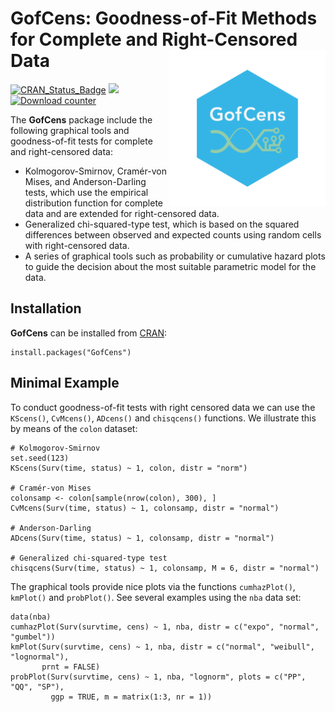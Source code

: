 # GofCens: Goodness-of-Fit Methods for Complete and Right-Censored Data <img src="man/figures/GofCens_logo1.png" align="right" alt="" width="250" />


<!-- badges: start -->
[![CRAN_Status_Badge](https://www.r-pkg.org/badges/version-last-release/GofCens)](https://cran.r-project.org/package=GofCens)
[![](https://cranlogs.r-pkg.org/badges/grand-total/GofCens)](https://cran.r-project.org/package=GofCens)
[![Download counter](https://cranlogs.r-pkg.org/badges/GofCens)](https://cran.r-project.org/package=GofCens)
<!-- badges: end -->

The **GofCens** package include the following graphical tools and goodness-of-fit tests for complete and right-censored data: 
- Kolmogorov-Smirnov, Cramér-von Mises, and Anderson-Darling tests, which use the empirical distribution function for complete data and are extended for right-censored data.
- Generalized chi-squared-type test, which is based on the squared differences between observed and expected counts using random cells with right-censored data.
- A series of graphical tools such as probability or cumulative hazard plots to guide the decision about the most suitable parametric model for the data.

## Installation
**GofCens** can be installed from [CRAN](https://cran.r-project.org/):
```{r CRAN-instalation, eval = FALSE}
install.packages("GofCens")
```


## Minimal Example
To conduct goodness-of-fit tests with right censored data we can use the `KScens()`, `CvMcens()`, `ADcens()` and `chisqcens()` functions. We illustrate this by means of the `colon` dataset:
```{r, eval = FALSE}
# Kolmogorov-Smirnov
set.seed(123)
KScens(Surv(time, status) ~ 1, colon, distr = "norm")

# Cramér-von Mises
colonsamp <- colon[sample(nrow(colon), 300), ]
CvMcens(Surv(time, status) ~ 1, colonsamp, distr = "normal")

# Anderson-Darling
ADcens(Surv(time, status) ~ 1, colonsamp, distr = "normal")

# Generalized chi-squared-type test
chisqcens(Surv(time, status) ~ 1, colonsamp, M = 6, distr = "normal")
```
The graphical tools provide nice plots via the functions `cumhazPlot()`, `kmPlot()` and `probPlot()`. See several examples using the `nba` data set:
```{r, eval = FALSE}
data(nba)
cumhazPlot(Surv(survtime, cens) ~ 1, nba, distr = c("expo", "normal", "gumbel"))
kmPlot(Surv(survtime, cens) ~ 1, nba, distr = c("normal", "weibull", "lognormal"),
       prnt = FALSE)
probPlot(Surv(survtime, cens) ~ 1, nba, "lognorm", plots = c("PP", "QQ", "SP"),
         ggp = TRUE, m = matrix(1:3, nr = 1))
``` 

